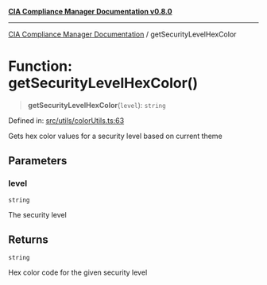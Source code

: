[**CIA Compliance Manager Documentation v0.8.0**](../README.md)

***

[CIA Compliance Manager Documentation](../globals.md) / getSecurityLevelHexColor

# Function: getSecurityLevelHexColor()

> **getSecurityLevelHexColor**(`level`): `string`

Defined in: [src/utils/colorUtils.ts:63](https://github.com/Hack23/cia-compliance-manager/blob/fa2f95f029cdcd192b3882a37d0d34753edcd349/src/utils/colorUtils.ts#L63)

Gets hex color values for a security level based on current theme

## Parameters

### level

`string`

The security level

## Returns

`string`

Hex color code for the given security level
